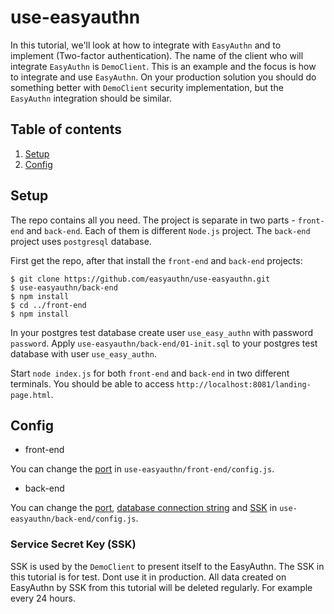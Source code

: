 # use-easyauthn
In this tutorial, we'll look at how to integrate with `EasyAuthn` and to implement (Two-factor authentication). The name of the client who will integrate `EasyAuthn` is `DemoClient`. This is an example and the focus is how to integrate and use `EasyAuthn`. On your production solution you should do something better with `DemoClient` security implementation, but the `EasyAuthn` integration should be similar.

## Table of contents

1. [Setup](#setup)
2. [Config](#config)

## Setup

The repo contains all you need. The project is separate in two parts - `front-end` and `back-end`. Each of them is different `Node.js` project. The `back-end` project uses `postgresql` database.

First get the repo, after that install the `front-end` and `back-end` projects:
```
$ git clone https://github.com/easyauthn/use-easyauthn.git
$ use-easyauthn/back-end
$ npm install
$ cd ../front-end
$ npm install
```
In your postgres test database create user `use_easy_authn` with password `password`.
Apply `use-easyauthn/back-end/01-init.sql` to your postgres test database with user `use_easy_authn`.

Start `node index.js` for both `front-end` and `back-end` in two different terminals.
You should be able to access `http://localhost:8081/landing-page.html`.

## Config

* front-end

You can change the [port](https://github.com/easyauthn/use-easyauthn/blob/master/front-end/config.js#L3) in `use-easyauthn/front-end/config.js`.

* back-end

You can change the [port](https://github.com/easyauthn/use-easyauthn/blob/master/back-end/config.js#L3), [database connection string](https://github.com/easyauthn/use-easyauthn/blob/master/back-end/config.js#L5) and [SSK](https://github.com/easyauthn/use-easyauthn/blob/master/back-end/config.js#L9) in `use-easyauthn/back-end/config.js`.

###  Service Secret Key (SSK)

SSK is used by the `DemoClient` to present itself to the EasyAuthn. The SSK in this tutorial is for test. Dont use it in production. All data created on EasyAuthn by SSK from this tutorial will be deleted regularly. For example every 24 hours. 
